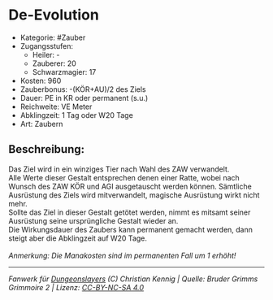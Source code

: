 # De-Evolution  
- Kategorie: #Zauber  
- Zugangsstufen:  
  - Heiler: -  
  - Zauberer: 20  
  - Schwarzmagier: 17  
- Kosten: 960  
- Zauberbonus: -(KÖR+AU)/2 des Ziels  
- Dauer: PE in KR oder permanent (s.u.)  
- Reichweite: VE Meter  
- Abklingzeit: 1 Tag oder W20 Tage  
- Art: Zaubern     

## Beschreibung:
Das Ziel wird in ein winziges Tier nach Wahl des ZAW verwandelt.<br>Alle Werte dieser Gestalt entsprechen denen einer Ratte, wobei nach Wunsch des ZAW KÖR und AGI ausgetauscht werden können. Sämtliche Ausrüstung des Ziels wird mitverwandelt, magische Ausrüstung wirkt nicht mehr.<br>Sollte das Ziel in dieser Gestalt getötet werden, nimmt es mitsamt seiner Ausrüstung seine ursprüngliche Gestalt wieder an.<br>Die Wirkungsdauer des Zaubers kann permanent gemacht werden, dann steigt aber die Abklingzeit auf W20 Tage.<br><br><i>Anmerkung: Die Manakosten sind im permanenten Fall um 1 erhöht!</i>


___
*Fanwerk für [Dungeonslayers](https://www.dungeonslayers.net/) (C) Christian Kennig | Quelle: Bruder Grimms Grimmoire 2 | Lizenz: [CC-BY-NC-SA 4.0](https://creativecommons.org/licenses/by-nc-sa/4.0/deed.de)*